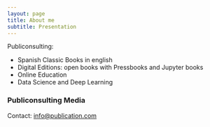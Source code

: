 ```yaml
---
layout: page
title: About me
subtitle: Presentation
---
```


Publiconsulting:

- Spanish Classic Books in english
- Digital Editions: open books with Pressbooks and Jupyter books
- Online Education
- Data Science and Deep Learning

### Publiconsulting Media

Contact: info@publication.com
